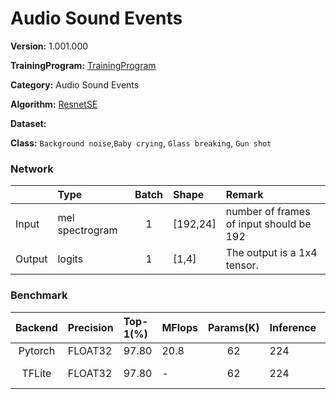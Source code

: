 # Audio Sound Events

**Version:** 1.001.000

**TrainingProgram:** [TrainingProgram](https://github.com/FITI-HCITA/VA8801_Model_Zoo/tree/main/AudioSoundEvents/ResnetSE/TrainingProgram)

**Category:** Audio Sound Events

**Algorithm:** [ResnetSE](https://github.com/yeyupiaoling/AudioClassification-Pytorch)

**Dataset:** 

**Class:** `Background noise`,`Baby crying`, `Glass breaking`, `Gun shot`


### Network
|      | Type            | Batch   | Shape      | Remark                                               |
|:---- |:----------------|:-------:|:-----------|:-----------------------------------------------------|
|Input | mel spectrogram |   1     | [192,24]   | number of frames of input should be 192              |
|Output| logits          |   1     | [1,4]      | The output is a 1x4 tensor.                          |

### Benchmark

| Backend | Precision | Top-1(%) | MFlops | Params(K) | Inference | Download | Author |
|:-------:|:----------|:---------|:-------|:---------:|:----------|:---------|:-------|
| Pytorch |  FLOAT32  |    97.80 |  20.8  |    62     |       224 | [link](https://github.com/FITI-HCITA/VA8801_Model_Zoo/tree/main/AudioSoundEvents/ResnetSE/AudioSoundEvent_1_001_000.tflite) | Fitipower |
|  TFLite |  FLOAT32  |    97.80 |   -    |    62     |       224  | [link(shuttle version)](https://github.com/FITI-HCITA/VA8801_Model_Zoo/tree/main/AudioSoundEvents/ResnetSE/AudioSoundEvent_1_001_000.tflite) | Fitipower |
